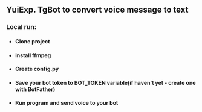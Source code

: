 ## YuiExp. TgBot to convert voice message to text


### Local run:
- #### Clone project
- #### install ffmpeg
- #### Create config.py
- #### Save your bot token to BOT_TOKEN variable(if haven't yet - create one with BotFather)
- #### Run program and send voice to your bot